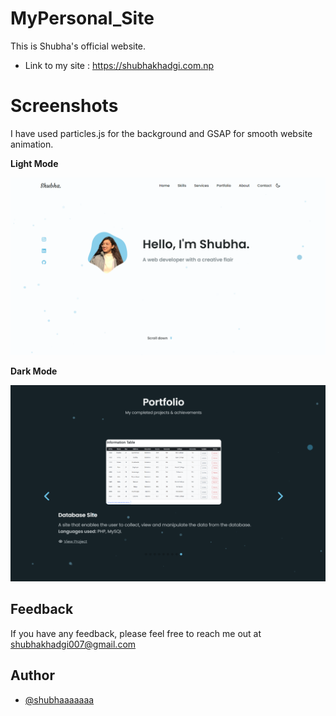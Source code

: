 # MyPersonal_Site
This is Shubha's official website.
* Link to my site : https://shubhakhadgi.com.np

# Screenshots
I have used particles.js for the background and GSAP for smooth website animation.

**Light Mode**

<img src="https://github.com/shubhaaaaaaa/MyPersonal_Site/blob/main/assets/img/s1.png" alt="screenshot" width="600"/>


**Dark Mode**

<img src="https://github.com/shubhaaaaaaa/MyPersonal_Site/blob/main/assets/img/s2.png" alt="screenshot" width="600"/>


## Feedback

If you have any feedback, please feel free to reach me out at shubhakhadgi007@gmail.com


## Author

- [@shubhaaaaaaa](https://www.github.com/shubhaaaaaaa)
